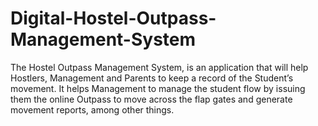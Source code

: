 # Digital-Hostel-Outpass-Management-System
The Hostel Outpass Management System, is an application that will help Hostlers, Management and Parents to keep a record of the Student’s movement. It helps Management to manage the student flow by issuing them the online Outpass to move across the flap gates and generate movement reports, among other things. 
